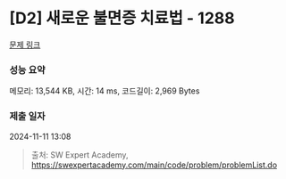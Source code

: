 # [D2] 새로운 불면증 치료법 - 1288 

[문제 링크](https://swexpertacademy.com/main/code/problem/problemDetail.do?contestProbId=AV18_yw6I9MCFAZN) 

### 성능 요약

메모리: 13,544 KB, 시간: 14 ms, 코드길이: 2,969 Bytes

### 제출 일자

2024-11-11 13:08



> 출처: SW Expert Academy, https://swexpertacademy.com/main/code/problem/problemList.do